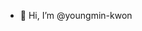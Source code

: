- 👋 Hi, I’m @youngmin-kwon


<!---
youngmin-kwon/youngmin-kwon is a ✨ special ✨ repository because its `README.md` (this file) appears on your GitHub profile.
You can click the Preview link to take a look at your changes.
--->
